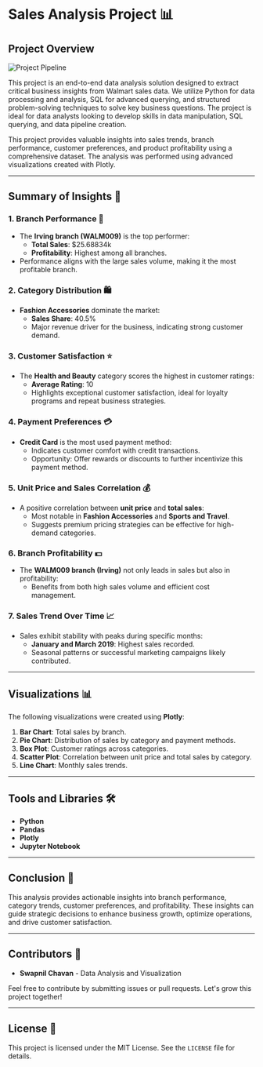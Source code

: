 # Sales Analysis Project 📊
## Project Overview

![Project Pipeline](https://github.com/tushar384/Walmart_SQL_Pandas/blob/main/Walmart%20Sql,Pandas%20Project%20Img.jpg?raw=true)


This project is an end-to-end data analysis solution designed to extract critical business insights from Walmart sales data. We utilize Python for data processing and analysis, SQL for advanced querying, and structured problem-solving techniques to solve key business questions. The project is ideal for data analysts looking to develop skills in data manipulation, SQL querying, and data pipeline creation.

This project provides valuable insights into sales trends, branch performance, customer preferences, and product profitability using a comprehensive dataset. The analysis was performed using advanced visualizations created with Plotly.

---

## Summary of Insights 🚀

### 1. Branch Performance 🏬
- The **Irving branch (WALM009)** is the top performer:
  - **Total Sales**: $25.68834k
  - **Profitability**: Highest among all branches.
- Performance aligns with the large sales volume, making it the most profitable branch.

### 2. Category Distribution 🛍️
- **Fashion Accessories** dominate the market:
  - **Sales Share**: 40.5%
  - Major revenue driver for the business, indicating strong customer demand.

### 3. Customer Satisfaction ⭐
- The **Health and Beauty** category scores the highest in customer ratings:
  - **Average Rating**: 10
  - Highlights exceptional customer satisfaction, ideal for loyalty programs and repeat business strategies.

### 4. Payment Preferences 💳
- **Credit Card** is the most used payment method:
  - Indicates customer comfort with credit transactions.
  - Opportunity: Offer rewards or discounts to further incentivize this payment method.

### 5. Unit Price and Sales Correlation 💰
- A positive correlation between **unit price** and **total sales**:
  - Most notable in **Fashion Accessories** and **Sports and Travel**.
  - Suggests premium pricing strategies can be effective for high-demand categories.

### 6. Branch Profitability 💵
- The **WALM009 branch (Irving)** not only leads in sales but also in profitability:
  - Benefits from both high sales volume and efficient cost management.

### 7. Sales Trend Over Time 📈
- Sales exhibit stability with peaks during specific months:
  - **January and March 2019**: Highest sales recorded.
  - Seasonal patterns or successful marketing campaigns likely contributed.

---

## Visualizations 📊

The following visualizations were created using **Plotly**:
1. **Bar Chart**: Total sales by branch.
2. **Pie Chart**: Distribution of sales by category and payment methods.
3. **Box Plot**: Customer ratings across categories.
4. **Scatter Plot**: Correlation between unit price and total sales by category.
5. **Line Chart**: Monthly sales trends.

---

## Tools and Libraries 🛠️
- **Python**
- **Pandas**
- **Plotly**
- **Jupyter Notebook**

---

## Conclusion 📝
This analysis provides actionable insights into branch performance, category trends, customer preferences, and profitability. These insights can guide strategic decisions to enhance business growth, optimize operations, and drive customer satisfaction.

---

## Contributors 👥
- **Swapnil Chavan** - Data Analysis and Visualization

Feel free to contribute by submitting issues or pull requests. Let's grow this project together!

---

## License 📄
This project is licensed under the MIT License. See the `LICENSE` file for details.
